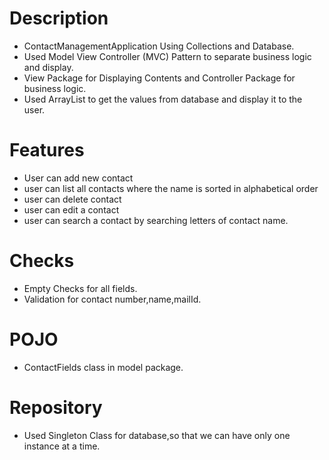 # Description
  - ContactManagementApplication Using Collections and Database.
  - Used Model View Controller (MVC) Pattern to separate business logic and display.
  - View Package for Displaying Contents and Controller Package for business logic.
  - Used ArrayList to get the values from database and display it to the user.
# Features
  - User can add new contact
  - user can list all contacts where the name is sorted in alphabetical order
  - user can delete contact
  - user can edit a contact
  - user can search a contact by searching letters of contact name.
 # Checks
  - Empty Checks for all fields.
  - Validation for contact number,name,mailId.
 # POJO
  - ContactFields class in model package.
# Repository
  - Used Singleton Class for database,so that we can have only one instance at a time.
